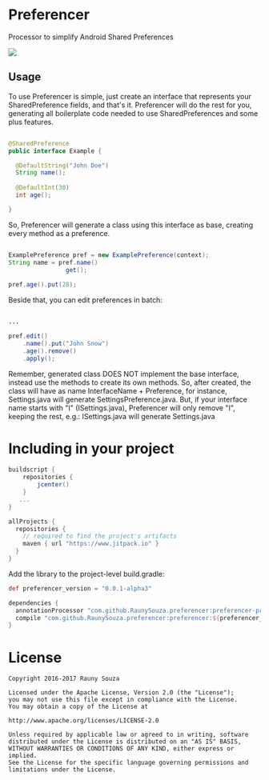 # Preferencer
Processor to simplify Android Shared Preferences

[![](https://jitpack.io/v/RaunySouza/preferencer.svg)](https://jitpack.io/#RaunySouza/preferencer)

## Usage

To use Preferencer is simple, just create an interface that represents your SharedPreference fields, and that's it.
Preferencer will do the rest for you, generating all boilerplate code needed to use SharedPreferences and some plus
features.
 
 ```java
 
@SharedPreference
public interface Example {
 
   @DefaultString("John Doe")
   String name();
   
   @DefaultInt(30)
   int age();
 
}
```

So, Preferencer will generate a class using this interface as base, creating every method as a preference.

```java

ExamplePreference pref = new ExamplePreference(context);
String name = pref.name()
                get();
                
pref.age().put(28);

```

Beside that, you can edit preferences in batch:

```java

...

pref.edit()
    .name().put("John Snow")
    .age().remove()
    .apply();

```

Remember, generated class DOES NOT implement the base interface, instead use the methods to create its own methods.
So, after created, the class will have as name InterfaceName + Preference, for instance, Settings.java will generate SettingsPreference.java.
But, if your interface name starts with "I" (ISettings.java), Preferencer will only remove "I", keeping the rest, e.g.: ISettings.java will generate Settings.java

# Including in your project

```groovy
buildscript {
    repositories {
        jcenter()
    }
   ...
}

allProjects {
  repositories {
    // required to find the project's artifacts
    maven { url "https://www.jitpack.io" }
  }
}
```

Add the library to the project-level build.gradle:

```groovy
def preferencer_version = "0.0.1-alpha3"

dependencies {
  annotationProcessor "com.github.RaunySouza.preferencer:preferencer-processor:${preferencer_version}"
  compile "com.github.RaunySouza.preferencer:preferencer:${preferencer_version}"
}
```

# License

    Copyright 2016-2017 Rauny Souza
     
    Licensed under the Apache License, Version 2.0 (the "License");
    you may not use this file except in compliance with the License.
    You may obtain a copy of the License at
     
    http://www.apache.org/licenses/LICENSE-2.0
     
    Unless required by applicable law or agreed to in writing, software
    distributed under the License is distributed on an "AS IS" BASIS,
    WITHOUT WARRANTIES OR CONDITIONS OF ANY KIND, either express or implied.
    See the License for the specific language governing permissions and
    limitations under the License.
